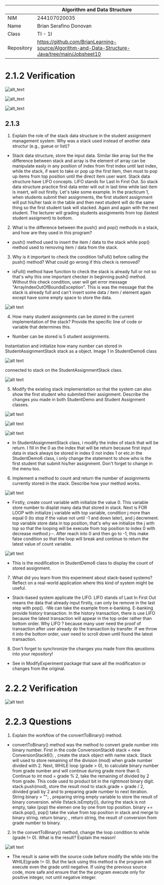 |  | Algorithm and Data Structure |
|--|--|
| NIM | 244107020035 |
| Name |  Brian Serafino Donovan |
| Class | TI - 1I |
| Repository | https://github.com/BrianLearning-source/Algorithm-and-Data-Structure-Java/tree/main/Jobsheet10 |

# 2.1.2 Verification 

![alt_text](https://github.com/BrianLearning-source/Algorithm-and-Data-Structure-Java/blob/4482e0c0e67adafc15958fe999531849aebe5b06/Jobsheet10/images/Verification%202.1.2.1.png)

![alt_text](https://github.com/BrianLearning-source/Algorithm-and-Data-Structure-Java/blob/4482e0c0e67adafc15958fe999531849aebe5b06/Jobsheet10/images/Verification%202.1.2.2.png)

![alt_text](https://github.com/BrianLearning-source/Algorithm-and-Data-Structure-Java/blob/4482e0c0e67adafc15958fe999531849aebe5b06/Jobsheet10/images/Verification%202.1.2.3.png)

## 2.1.3

1. Explain the role of the stack data structure in the student assignment management system. Why was a stack used instead of another data structur (e.g., gueue or list)?

- Stack data structure, store the input data. Similar like array but the the difference between stack and array is the element of array can be manipulate easly in any position of index from first index until last index, while the stack, if want to take or pop up the first item, then must to pop up items from top position until the direct item user want. Stack data structure have LIFO concepts. LIFO stands for Last In First Out. So stack data structure practice first data enter will out in last time while last item is insert, will out firstly. Let's take some example. In the practicum 1, when students submit their assignments, the first student assignment will put his/her task in the table and then next student will do the same thing so the first student task will stacked. Again and again with the next student. The lecturer will grading students assignments from top (lastest student assigment) to bottom.

2. What is the difference between the push() and pop() methods in a stack, and how are they used in this program?

- push() method used to insert the item / data to the stack while pop() method used to removing item / data from the stack.

3. Why is it important to check the condition !isFull() before calling the push() method? What could go wrong if this check is removed?

- isFull() method have function to check the stack is already full or not so that's why this one important checker in beginning push() method. Without this check condition, user will get error message "ArrayIndexOutOfBoundsException". This is was the message that the stack is already full and can't insert some data / item / element again except have some empty space to store the data.  

![alt text](https://github.com/BrianLearning-source/Algorithm-and-Data-Structure-Java/blob/4482e0c0e67adafc15958fe999531849aebe5b06/Jobsheet10/images/A2.1.3.3.png)

4. How many student assignments can be stored in the current implementation of the stack? Provide the specific line of code or variable that determines this.

- Number can be stored is 5 student assignments.

Instantiation and initialize how many number can stored in StudentAssignmentStack stack as a object. Image 1 in StudentDemo6 class

![alt text](https://github.com/BrianLearning-source/Algorithm-and-Data-Structure-Java/blob/4482e0c0e67adafc15958fe999531849aebe5b06/Jobsheet10/images/A2.1.3.4.png)

connected to stack on the StudentAssignmentStack class.

![alt text](https://github.com/BrianLearning-source/Algorithm-and-Data-Structure-Java/blob/4482e0c0e67adafc15958fe999531849aebe5b06/Jobsheet10/images/A2.1.3.4.2.png)

5. Modify the existing stack implementation so that the system can also show the first student who submited their assignment. Describe the changes you made in both StudentDemo and Student Assignment classes.

![alt text](https://github.com/BrianLearning-source/Algorithm-and-Data-Structure-Java/blob/4482e0c0e67adafc15958fe999531849aebe5b06/Jobsheet10/images/A2.1.3.5.1.png)

![alt text](https://github.com/BrianLearning-source/Algorithm-and-Data-Structure-Java/blob/4482e0c0e67adafc15958fe999531849aebe5b06/Jobsheet10/images/A2.1.3.5.2.png)

![alt text](https://github.com/BrianLearning-source/Algorithm-and-Data-Structure-Java/blob/4482e0c0e67adafc15958fe999531849aebe5b06/Jobsheet10/images/A2.1.3.5.3.png)

- In StudentAssignmentStack class, i modify the index of stack that will be return. I fill in the 0 as the index that will be return because first input data in stack always be stored in index 0 not index 1 or etc.in the StudentDemo6 class, i only change the statement to show who is the first student that submit his/her assignment. Don't forget to change in the menu too.

6. Implement a method to count and return the number of assignments currently stored in the stack. Describe how your method works.

![alt text](https://github.com/BrianLearning-source/Algorithm-and-Data-Structure-Java/blob/4482e0c0e67adafc15958fe999531849aebe5b06/Jobsheet10/images/A%202.1.3.6.png)

- Firstly, create count variable with initialize the value 0. This variable store number to displat many data that stored in stack. Next is FOR LOOP with initialize j variable with top variable, condition j more than equal 0 (to stop if the value not until -1 and down later), and j decrement. top variable store data in top position, that's why we initialize the j with top so that the looping will be execute from top position to index 0 with decrease method j--. After reach into 0 and then go to -1, this make false condition so that the loop will break and continue to return the latest value of count variable.

![alt text](https://github.com/BrianLearning-source/Algorithm-and-Data-Structure-Java/blob/4482e0c0e67adafc15958fe999531849aebe5b06/Jobsheet10/images/A%202.1.3.6.1.png)

- This is the modification in StudentDemo6 class to display the count of stored assignment.

7. What did you learn from this experiment about stack-based systems? Reflect on a real-world application where this kind of system might be useful.

- Stack-based system applicate the LIFO. LIFO stands of Last In First Out means the data that already input firstly, can only be remove in the last step with pop(). 
-We can take the example from e-banking. E-banking provide history transaction. In the history transaction, there is use LIFO because the latest transaction will appear in the top order rather than bottom order. Why LIFO ? because many user need the  proof of transaction after user already do the transaction by transfer. If we throw it into the bottom order, user need to scroll down until found the latest transaction.

8. Don't forget to synchronize the changes you made from this qeustions into your repository!

- See in ModifyExperiment package that save all the modification or changes from the original. 

# 2.2.2 Verification

![alt text](https://github.com/BrianLearning-source/Algorithm-and-Data-Structure-Java/blob/4482e0c0e67adafc15958fe999531849aebe5b06/Jobsheet10/images/V%202.2.2.png)

# 2.2.3 Questions

1. Explain the workflow of the convertToBinary() method.

- convertToBinary() method was the method to convert grade number into binary number. First in the code  ConversionStack6 stack = new ConversionStack6(); , create the stack object with name stack. Stack will used to store remaining of the division (mod) when grade number divided with 2. Next, WHILE loop (grade > 0), to calculate binary number from grade number and will continue during grade more than 0. Continue to int mod = grade % 2, take the remaining of divided by 2 from grade. This code used to product bit in the rightmost binary digit. stack.push(mod), store the result mod to stack.grade = grade / 2, diivided gradi by 2 and to preparing grade number to next iteration. String binary = ""; , preparing string empty variable to store the result of binary conversion. while (!stack.isEmpty()), during the stack is not empty, take (pop) the elemen one by one from top position. binary += stack.pop(), pop() take the value from top position in stack and merge to binary string. return binary; , return string, the result of conversion from grade number to binary.

2. In the convertToBinary() method, change the loop condition to while (grade != 0). What is the result? Explain the reason!

![alt text](https://github.com/BrianLearning-source/Algorithm-and-Data-Structure-Java/blob/4482e0c0e67adafc15958fe999531849aebe5b06/Jobsheet10/images/A%202.2.3.2.png)

- The result is same with the source code before modify the while into the WHILE(grade != 0). But the lack using this method is the program will execute even the grade until negative. If using the previous source code, more safe and ensure that the the program execute only for positive integer, not until negative integer. 
